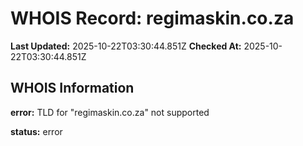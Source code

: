# WHOIS Record: regimaskin.co.za

**Last Updated:** 2025-10-22T03:30:44.851Z
**Checked At:** 2025-10-22T03:30:44.851Z

## WHOIS Information

**error:** TLD for "regimaskin.co.za" not supported

**status:** error

